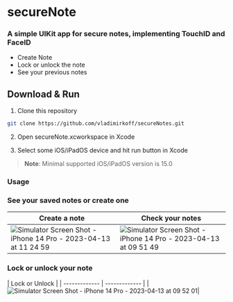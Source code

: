 # secureNote

### A simple UIKit app for secure notes, implementing TouchID and FaceID

- Create Note
- Lock or unlock the note
- See your previous notes 

## Download & Run


1. Clone this repository

```bash
git clone https://github.com/vladimirkoff/secureNotes.git
```






2. Open secureNote.xcworkspace in Xcode

3. Select some iOS/iPadOS device and hit run button in Xcode

> **Note**: Minimal supported iOS/iPadOS version is 15.0

###  Usage

###  See your saved notes or create one

| Create a note  | Check your notes |
| ------------- | ------------- | 
|![Simulator Screen Shot - iPhone 14 Pro - 2023-04-13 at 11 24 59](https://user-images.githubusercontent.com/115025494/231700338-24a573d7-b11f-434e-9d15-755f41105d73.png) |![Simulator Screen Shot - iPhone 14 Pro - 2023-04-13 at 09 51 49](https://user-images.githubusercontent.com/115025494/231700401-00603cdf-8a3a-445c-9ed0-1ec39e934b24.png)| 

###  Lock or unlock your note

| Lock or Unlock | 
| ------------- | ------------- |
|![Simulator Screen Shot - iPhone 14 Pro - 2023-04-13 at 09 52 01](https://user-images.githubusercontent.com/115025494/231700580-d54b04f6-c6e7-4423-8e08-cd995282956c.png)| 


